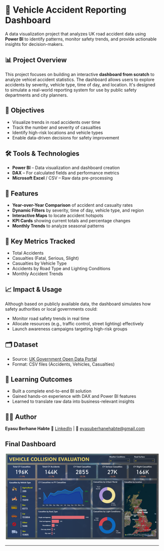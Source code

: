 
# 🚧 Vehicle Accident Reporting Dashboard

A data visualization project that analyzes UK road accident data using **Power BI** to identify patterns, monitor safety trends, and provide actionable insights for decision-makers.

## 📊 Project Overview

This project focuses on building an interactive **dashboard from scratch** to analyze vehicel accident statistics. The dashboard allows users to explore accidents by severity, vehicle type, time of day, and location. It's designed to simulate a real-world reporting system for use by public safety departments and city planners.

## 🎯 Objectives

* Visualize trends in road accidents over time
* Track the number and severity of casualties
* Identify high-risk locations and vehicle types
* Enable data-driven decisions for safety improvement

## 🛠️ Tools & Technologies

* **Power BI** – Data visualization and dashboard creation
* **DAX** – For calculated fields and performance metrics
* **Microsoft Excel** / CSV – Raw data pre-processing


## 📁 Features

* **Year-over-Year Comparison** of accident and casualty rates
* **Dynamic Filters** by severity, time of day, vehicle type, and region
* **Interactive Maps** to locate accident hotspots
* **KPI Cards** showing current totals and percentage changes
* **Monthly Trends** to analyze seasonal patterns

## 📌 Key Metrics Tracked

* Total Accidents
* Casualties (Fatal, Serious, Slight)
* Casualties by Vehicle Type
* Accidents by Road Type and Lighting Conditions
* Monthly Accident Trends

## 📈 Impact & Usage

Although based on publicly available data, the dashboard simulates how safety authorities or local governments could:

* Monitor road safety trends in real time
* Allocate resources (e.g., traffic control, street lighting) effectively
* Launch awareness campaigns targeting high-risk groups

## 🗂️ Dataset

* Source: [UK Government Open Data Portal](https://data.gov.uk/dataset/road-accidents-safety-data)
* Format: CSV files (Accidents, Vehicles, Casualties)

## 🧠 Learning Outcomes

* Built a complete end-to-end BI solution
* Gained hands-on experience with DAX and Power BI features
* Learned to translate raw data into business-relevant insights

## 🧑‍💻 Author

**Eyasu Berhane Habte**
🔗 [LinkedIn](https://www.linkedin.com/in/eyasu-berhane-habte/) | 📧 [eyasuberhanehabte@gmail.com](mailto:eyasuberhanehabte@gmail.com)

## Final Dashboard 
![Final Dashboard Screenshot](Screensho_Dashboard.png)


---
